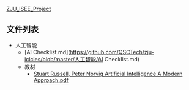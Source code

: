 [ZJU_ISEE_Project](https://github.com/LeadroyaL/ZJU_ISEE_Project)


## 文件列表

- 人工智能
    - [AI Checklist.md](https://github.com/QSCTech/zju-icicles/blob/master/人工智能/AI Checklist.md)
    - 教材
        - [Stuart Russell, Peter Norvig Artificial Intelligence A Modern Approach.pdf](https://github.com/QSCTech/zju-icicles/raw/master/人工智能/教材/Stuart%20Russell,%20Peter%20Norvig%20Artificial%20Intelligence%20A%20Modern%20Approach.pdf)
